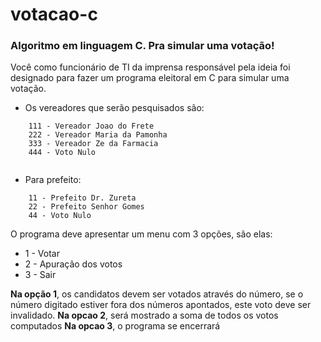 # votacao-c
<h3>Algoritmo em linguagem C. Pra simular uma votação!</h3>

Você como funcionário de TI da imprensa responsável pela ideia foi designado para fazer um programa eleitoral em C para simular uma votação.

- Os vereadores que serão pesquisados são:
```
    111 - Vereador Joao do Frete
    222 - Vereador Maria da Pamonha
    333 - Vereador Ze da Farmacia
    444 - Voto Nulo
    
 ````

- Para prefeito:
```
    11 - Prefeito Dr. Zureta
    22 - Prefeito Senhor Gomes
    44 - Voto Nulo
```    

O programa deve apresentar um menu com 3 opções, são elas:
   * 1 - Votar
   * 2 - Apuração dos votos
   * 3 - Sair

**Na opção 1**, os candidatos devem ser votados através do número, se o número digitado estiver fora dos números apontados, este voto deve ser invalidado.
**Na opcao 2**, será mostrado a soma de todos os votos computados
**Na opcao 3**, o programa se encerrará
